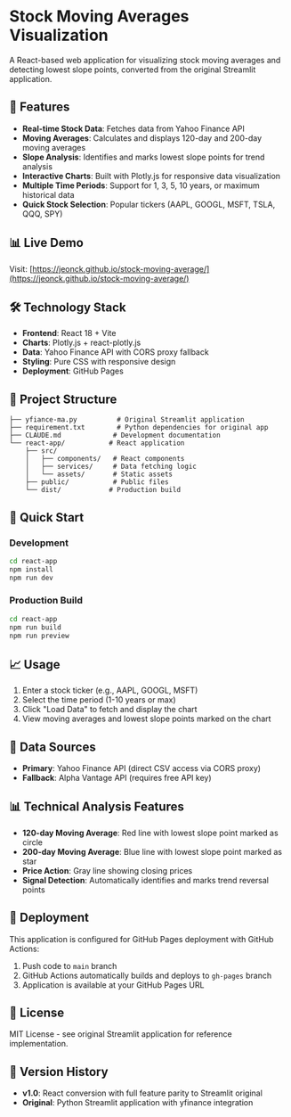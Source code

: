 # Stock Moving Averages Visualization

A React-based web application for visualizing stock moving averages and detecting lowest slope points, converted from the original Streamlit application.

## 🚀 Features

- **Real-time Stock Data**: Fetches data from Yahoo Finance API
- **Moving Averages**: Calculates and displays 120-day and 200-day moving averages
- **Slope Analysis**: Identifies and marks lowest slope points for trend analysis
- **Interactive Charts**: Built with Plotly.js for responsive data visualization
- **Multiple Time Periods**: Support for 1, 3, 5, 10 years, or maximum historical data
- **Quick Stock Selection**: Popular tickers (AAPL, GOOGL, MSFT, TSLA, QQQ, SPY)

## 📊 Live Demo

Visit: [https://jeonck.github.io/stock-moving-average/](https://jeonck.github.io/stock-moving-average/)

## 🛠 Technology Stack

- **Frontend**: React 18 + Vite
- **Charts**: Plotly.js + react-plotly.js
- **Data**: Yahoo Finance API with CORS proxy fallback
- **Styling**: Pure CSS with responsive design
- **Deployment**: GitHub Pages

## 📁 Project Structure

```
├── yfiance-ma.py          # Original Streamlit application
├── requirement.txt        # Python dependencies for original app
├── CLAUDE.md             # Development documentation
└── react-app/           # React application
    ├── src/
    │   ├── components/   # React components
    │   ├── services/     # Data fetching logic
    │   └── assets/       # Static assets
    ├── public/           # Public files
    └── dist/            # Production build
```

## 🚀 Quick Start

### Development

```bash
cd react-app
npm install
npm run dev
```

### Production Build

```bash
cd react-app
npm run build
npm run preview
```

## 📈 Usage

1. Enter a stock ticker (e.g., AAPL, GOOGL, MSFT)
2. Select the time period (1-10 years or max)
3. Click "Load Data" to fetch and display the chart
4. View moving averages and lowest slope points marked on the chart

## 🔧 Data Sources

- **Primary**: Yahoo Finance API (direct CSV access via CORS proxy)
- **Fallback**: Alpha Vantage API (requires free API key)

## 📊 Technical Analysis Features

- **120-day Moving Average**: Red line with lowest slope point marked as circle
- **200-day Moving Average**: Blue line with lowest slope point marked as star
- **Price Action**: Gray line showing closing prices
- **Signal Detection**: Automatically identifies and marks trend reversal points

## 🚀 Deployment

This application is configured for GitHub Pages deployment with GitHub Actions:

1. Push code to `main` branch
2. GitHub Actions automatically builds and deploys to `gh-pages` branch
3. Application is available at your GitHub Pages URL

## 📄 License

MIT License - see original Streamlit application for reference implementation.

## 🔄 Version History

- **v1.0**: React conversion with full feature parity to Streamlit original
- **Original**: Python Streamlit application with yfinance integration